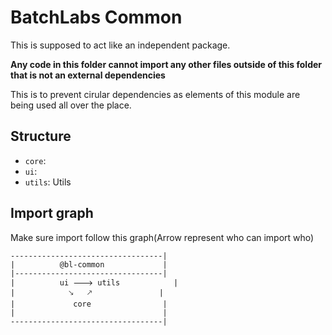 # BatchLabs Common

This is supposed to act like an independent package.

**Any code in this folder cannot import any other files outside of this folder that is not an external dependencies**

This is to prevent cirular dependencies as elements of this module are being used all over the place.



## Structure

* `core`:
* `ui`:
* `utils`: Utils


## Import graph

Make sure import follow this graph(Arrow represent who can import who)
```
----------------------------------|
|          @bl-common             |
|---------------------------------|
|          ui 🡒 utils            |
|            🡖   🡕               |
|             core                |
|                                 |
----------------------------------|
```
